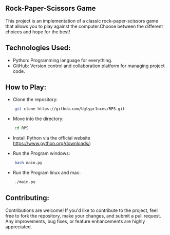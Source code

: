 Rock-Paper-Scissors Game
---------------------------------------------------------------------------------------------------------------------------------------
This project is an implementation of a classic rock-paper-scissors game that allows you to play against the computer.Choose between the different choices and hope for the best!

Technologies Used:
---------------------------------------------------------------------------------------------------------------------------------------
- Python: Programming language for everything.
- GitHub: Version control and collaboration platform for managing project code.

How to Play:
---------------------------------------------------------------------------------------------------------------------------------------

- Clone the repository:
```bash
    git clone https://github.com/Uglypr1nces/RPS.git
```

- Move into the directory:
```bash
    cd RPS
```

- Install Python via the official website https://www.python.org/downloads/:

- Run the Program windows:
```bash
    bash main.py
```

- Run the Program linux and mac:
```bash
    ./main.py
```

Contributing:
---------------------------------------------------------------------------------------------------------------------------------------
Contributions are welcome! If you'd like to contribute to the project, feel free to fork the repository, make your changes, and submit a pull request.
Any improvements, bug fixes, or feature enhancements are highly appreciated.
